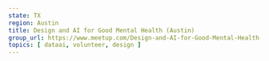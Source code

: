 ```yaml
---
state: TX
region: Austin
title: Design and AI for Good Mental Health (Austin)
group_url: https://www.meetup.com/Design-and-AI-for-Good-Mental-Health-Austin/
topics: [ dataai, volunteer, design ]
---
```

